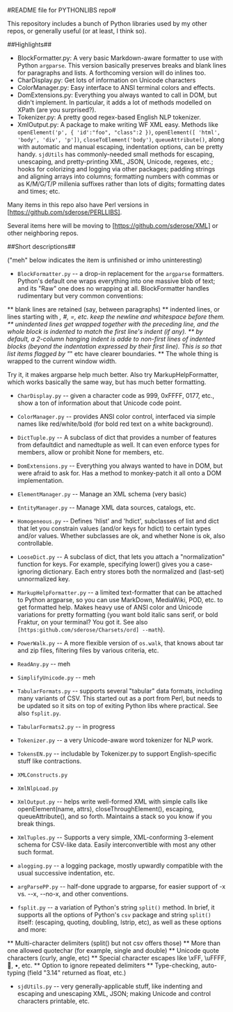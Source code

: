 #README file for PYTHONLIBS repo#

This repository includes a bunch of Python libraries used by my other repos,
or generally useful (or at least, I think so).

##Highlights##

* BlockFormatter.py: A very basic Markdown-aware formatter to use with Python
`argparse`. This version basically preserves breaks and blank lines
for paragraphs and lists. A forthcoming version will do inlines too.
* CharDisplay.py: Get lots of information on Unicode characters
* ColorManager.py: Easy interface to ANSI terminal colors and effects.
* DomExtensions.py: Everything you always wanted to call in DOM, but didn't
implement. In particular, it adds a lot of methods modelled on XPath (are
you surprised?).
* Tokenizer.py: A pretty good regex-based English NLP tokenizer.
* XmlOutput.py: A package to make writing WF XML easy. Methods like
`openElement('p', { 'id':"foo", "class":2 })`,
`openElement([ 'html', 'body', 'div', 'p'])`,
`closeToElement('body')`,
`queueAttribute()`, along with automatic and manual escaping,
indentation options, can be pretty handy.
`sjdUtils` has commonly-needed small methods for escaping, unescaping, and
pretty-printing XML, JSON, Unicode, regexes, etc.;
hooks for colorizing and logging via other
packages; padding strings and aligning arrays into columns; formatting numbers
with commas or as K/M/G/T/P millenia suffixes rather than lots of digits;
formatting dates and times; etc.

Many items in this repo also have Perl versions in
[https://github.com/sderose/PERLLIBS].

Several items here will be moving to [https://github.com/sderose/XML] or other
neighboring repos.


##Short descriptions##

("meh" below indicates the item is unfinished or imho uninteresting)

* `BlockFormatter.py` -- a drop-in replacement for the `argparse` formatters.
Python's default one wraps everything into one massive blob of text; and its
"Raw" one does no wrapping at all. BlockFormatter handles rudimentary but
very common conventions:

** blank lines are retained (say, between paragraphs)
** indented lines, or lines starting with *, #, =, etc. keep
the newline and whitespace before them.
** unindented lines get wrapped together with the preceding line,
and the whole block is indented to match the first line's indent (if any).
** by default, a 2-column hanging indent is adde to non-first lines of
indented blocks (beyond the indentation expressed by their first line). This
is so that list items flagged by "*" etc have clearer boundaries.
** The whole thing is wrapped to the current window width.

Try it, it makes argparse help much better. Also try MarkupHelpFormatter,
which works basically the same way, but has much better formatting.

* `CharDisplay.py` -- given a character code as 999, 0xFFFF, 0177, etc., show a
ton of information about that Unicode code point.

* `ColorManager.py` -- provides ANSI color control, interfaced via simple names
like red/white/bold (for bold red text on a white background).

* `DictTuple.py` -- A subclass of dict that provides a number of features from defaultdict
    and namedtuple as well. It can even enforce types for members, allow or
    prohibit None for members, etc.

* `DomExtensions.py` -- Everything you always wanted to have in DOM, but were afraid
to ask for. Has a method to monkey-patch it all onto a DOM implementation.

* `ElementManager.py` -- Manage an XML schema (very basic)

* `EntityManager.py` -- Manage XML data sources, catalogs, etc.

* `Homogeneous.py` -- Defines 'hlist' and 'hdict', subclasses of list and dict
that let you constrain values (and/or keys for hdict) to certain types and/or
values. Whether subclasses are ok, and whether None is ok, also controllable.

* `LooseDict.py` -- A subclass of dict, that lets you attach a "normalization"
function for keys. For example, specifying lower() gives you a case-ignoring
dictionary. Each entry stores both the normalized and (last-set) unnormalized key.

* `MarkupHelpFormatter.py` -- a limited text-formatter that can be attached to
Python argparse, so you can use MarkDown, MediaWiki, POD, etc. to get
formatted help. Makes heavy use of ANSI color and
Unicode variations for pretty formatting (you want bold italic sans serif,
or bold Fraktur, on your terminal? You got it. See also `[https:github.com/sderose/Charsets/ord] --math`).

* `PowerWalk.py` -- A more flexible version of `os.walk`, that knows about
tar and zip files, filtering files by various criteria, etc.

* `ReadAny.py` -- meh

* `SimplifyUnicode.py` -- meh

* `TabularFormats.py` -- supports several "tabular" data formats, including many
variants of CSV. This started out as a port from Perl, but needs to be updated
so it sits on top of exiting Python libs where practical. See also `fsplit.py`.

* `TabularFormats2.py` -- in progress

* `Tokenizer.py` -- a very Unicode-aware word tokenizer for NLP work.

* `TokensEN.py` -- includable by Tokenizer.py to support English-specific stuff
like contractions.

* `XMLConstructs.py`

* `XmlNlpLoad.py`

* `XmlOutput.py` -- helps write well-formed XML with simple calls like
openElement(name, attrs), closeThroughElement(), escaping, queueAttribute(),
and so forth. Maintains a stack so you know if you break things.

* `XmlTuples.py` -- Supports a very simple, XML-conforming 3-element schema for
CSV-like data. Easily interconvertible with most any other such format.

* `alogging.py` -- a logging package, mostly upwardly compatible with the usual
successive indentation, etc.

* `argParsePP.py` -- half-done upgrade to argparse, for easier support of
-x vs. --x, --no-x, and other conventions.

* `fsplit.py` -- a variation of Python's string `split()` method.
In brief, it supports all the options of
Python's `csv` package and string `split()` itself:
(escaping, quoting, doubling, lstrip, etc), as well as these options and more:

** Multi-character delimiters (split() but not csv offers those)
** More than one allowed quotechar (for example, single and double)
** Unicode quote characters (curly, angle, etc)
** Special character escapes like \xFF, \uFFFF, &#xFFFFF;, &bull;, etc.
** Option to ignore repeated delimiters
** Type-checking, auto-typing (field "3.14" returned as float, etc.)

* `sjdUtils.py` -- very generally-applicable stuff, like indenting and escaping
and unescaping XML, JSON; making Unicode and control characters printable, etc.

